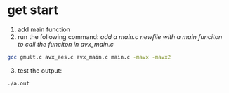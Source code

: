 # get start
1. add main function
2. run the following command:
*add a main.c newfile with a main funciton to call the funciton in avx_main.c*   
```bash
gcc gmult.c avx_aes.c avx_main.c main.c -mavx -mavx2 
```
3. test the output:
```bash
./a.out
```

